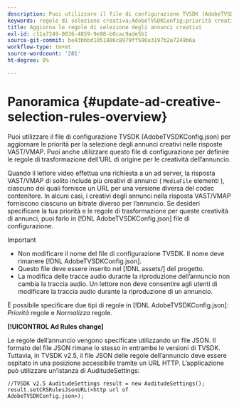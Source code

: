 ```yaml
---
description: Puoi utilizzare il file di configurazione TVSDK (AdobeTVSDKConfig.json) per aggiornare le priorità per la selezione degli annunci creativi nelle risposte VAST/VMAP. Puoi anche utilizzare questo file di configurazione per definire le regole di trasformazione dell’URL di origine per le creatività dell’annuncio.
keywords: regole di selezione creativa;AdobeTVSDKConfig;priorità creative;regole di trasformazione
title: Aggiorna le regole di selezione degli annunci creativi
exl-id: c11a7249-0036-4859-9e98-b0cac9ade5b1
source-git-commit: be43bbbd1051886c8979ff590a3197b2a7249b6a
workflow-type: tm+mt
source-wordcount: '281'
ht-degree: 0%

---
```


# Panoramica {#update-ad-creative-selection-rules-overview}

Puoi utilizzare il file di configurazione TVSDK (AdobeTVSDKConfig.json) per aggiornare le priorità per la selezione degli annunci creativi nelle risposte VAST/VMAP. Puoi anche utilizzare questo file di configurazione per definire le regole di trasformazione dell’URL di origine per le creatività dell’annuncio.

Quando il lettore video effettua una richiesta a un ad server, la risposta VAST/VMAP di solito include più creativi di annunci ( `MediaFile` elementi ), ciascuno dei quali fornisce un URL per una versione diversa del codec contenitore. In alcuni casi, i creativi degli annunci nella risposta VAST/VMAP forniscono ciascuno un bitrate diverso per l’annuncio. Se desideri specificare la tua priorità e le regole di trasformazione per queste creatività di annunci, puoi farlo in [!DNL AdobeTVSDKConfig.json] file di configurazione.

>[!IMPORTANT]
>
>* Non modificare il nome del file di configurazione TVSDK. Il nome deve rimanere [!DNL AdobeTVSDKConfig.json].
>* Questo file deve essere inserito nel [!DNL assets/] del progetto.
>* La modifica delle tracce audio durante la riproduzione dell’annuncio non cambia la traccia audio. Un lettore non deve consentire agli utenti di modificare la traccia audio durante la riproduzione di un annuncio.
>


È possibile specificare due tipi di regole in [!DNL AdobeTVSDKConfig.json]: *Priorità* regole e *Normalizza* regole.

**[!UICONTROL Ad Rules change]**

<!--<a id="section_EDCE7C94156D4A47AA2FBAE9BE0390CE"></a>-->

Le regole dell’annuncio vengono specificate utilizzando un file JSON. Il formato del file JSON rimane lo stesso in entrambe le versioni di TVSDK. Tuttavia, in TVSDK v2.5, il file JSON delle regole dell’annuncio deve essere ospitato in una posizione accessibile tramite un URL HTTP. L’applicazione può utilizzare un’istanza di AuditudeSettings:

```
//TVSDK v2.5 AuditudeSettings result = new AuditudeSettings(); 
result.setCRSRulesJsonURL(<http url of 
AdobeTVSDKConfig.json>);  
```
